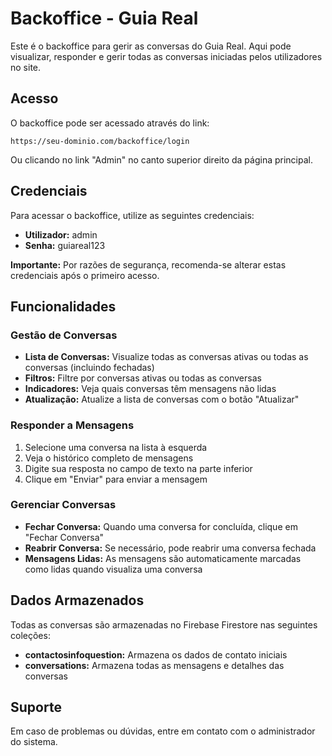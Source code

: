 # Backoffice - Guia Real

Este é o backoffice para gerir as conversas do Guia Real. Aqui pode visualizar, responder e gerir todas as conversas iniciadas pelos utilizadores no site.

## Acesso

O backoffice pode ser acessado através do link:

```
https://seu-dominio.com/backoffice/login
```

Ou clicando no link "Admin" no canto superior direito da página principal.

## Credenciais

Para acessar o backoffice, utilize as seguintes credenciais:

- **Utilizador:** admin
- **Senha:** guiareal123

**Importante:** Por razões de segurança, recomenda-se alterar estas credenciais após o primeiro acesso.

## Funcionalidades

### Gestão de Conversas

- **Lista de Conversas:** Visualize todas as conversas ativas ou todas as conversas (incluindo fechadas)
- **Filtros:** Filtre por conversas ativas ou todas as conversas
- **Indicadores:** Veja quais conversas têm mensagens não lidas
- **Atualização:** Atualize a lista de conversas com o botão "Atualizar"

### Responder a Mensagens

1. Selecione uma conversa na lista à esquerda
2. Veja o histórico completo de mensagens
3. Digite sua resposta no campo de texto na parte inferior
4. Clique em "Enviar" para enviar a mensagem

### Gerenciar Conversas

- **Fechar Conversa:** Quando uma conversa for concluída, clique em "Fechar Conversa"
- **Reabrir Conversa:** Se necessário, pode reabrir uma conversa fechada
- **Mensagens Lidas:** As mensagens são automaticamente marcadas como lidas quando visualiza uma conversa

## Dados Armazenados

Todas as conversas são armazenadas no Firebase Firestore nas seguintes coleções:

- **contactosinfoquestion:** Armazena os dados de contato iniciais
- **conversations:** Armazena todas as mensagens e detalhes das conversas

## Suporte

Em caso de problemas ou dúvidas, entre em contato com o administrador do sistema. 